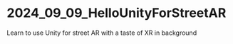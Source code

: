 # 2024_09_09_HelloUnityForStreetAR
Learn to use Unity for street AR with a taste of XR in background
